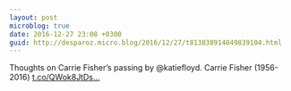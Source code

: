 ```yaml
---
layout: post
microblog: true
date: 2016-12-27 23:08 +0300
guid: http://desparoz.micro.blog/2016/12/27/t813838914049839104.html
---
```

Thoughts on Carrie Fisher’s passing by @katiefloyd. Carrie Fisher (1956-2016) [t.co/QWok8JtDs...](https://t.co/QWok8JtDsJ)
